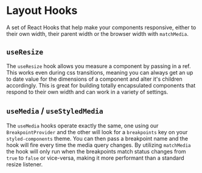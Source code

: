 # Layout Hooks

A set of React Hooks that help make your components responsive, either to their own width, their parent width or the browser width with `matchMedia`.

## `useResize`

The `useResize` hook allows you measure a component by passing in a ref. This works even during css transitions, meaning you can always get an up to date value for the dimensions of a component and alter it's children accordingly. This is great for building totally encapsulated components that respond to their own width and can work in a variety of settings.

## `useMedia` / `useStyledMedia`

The `useMedia` hooks operate exactly the same, one using our `BreakpointProvider` and the other will look for a `breakpoints` key on your `styled-components` theme. You can then pass a breakpoint name and the hook will fire every time the media query changes. By utilizing `matchMedia` the hook will only run when the breakpoints match status changes from `true` to `false` or vice-versa, making it more performant than a standard resize listener.
